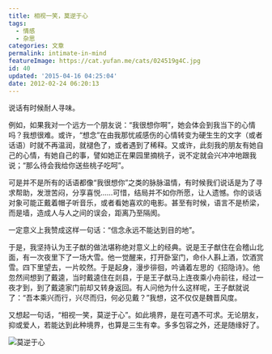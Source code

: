 ```yaml
---
title: 相视一笑，莫逆于心
tags:
  - 情感
  - 杂思
categories: 文章
permalink: intimate-in-mind
featureImage: https://cat.yufan.me/cats/024519g4C.jpg
id: 40
updated: '2015-04-16 04:25:04'
date: 2012-02-24 06:20:13
---
```


说话有时候耐人寻味。

例如，如果我对一个远方一个朋友说：“我很想你啊”，她会体会到我当下的心情吗？我想很难。或许，“想念”在由我那忧戚感伤的心情转变为硬生生的文字（或者话语）时就不再温润，就褪色了，或者遇到了稀释。又或许，此刻我的朋友有她自己的心情，有她自己的事，譬如她正在果园里摘桃子，说不定就会兴冲冲地跟我说；“那么待会我给你送些桃子吃呵”。

<!--more-->

可是并不是所有的话语都像“我很想你”之类的脉脉温情，有时候我们说话是为了寻求帮助，发泄苦闷，分享喜悦……可惜，结局并不如你所愿，让人遗憾。你的谈话对象可能正戴着帽子听音乐，或者看她喜欢的电影。甚至有时候，语言不是桥梁，而是墙，造成人与人之间的误会，距离乃至隔阂。

一定意义上我赞成这样一句话：“信念永远不能达到目的地”。

于是，我坚持认为王子猷的做法堪称绝对意义上的经典。说是王子猷住在会稽山北面，有一次夜里下了一场大雪。他一觉醒来，打开卧室门，命仆人斟上酒，饮酒赏雪。四下里望去，一片皎然。于是起身，漫步徘徊，吟诵着左思的《招隐诗》。他忽然间想到了戴逵，当时戴逵住在剡县，于是王子猷马上连夜乘小舟前往，经过一夜才到，到了戴逵家门前却又转身返回。有人问他为什么这样呢，王子猷就说了：“吾本乘兴而行，兴尽而归，何必见戴？”我想，这不仅仅是魏晋风度。

又想起一句话，“相视一笑，莫逆于心”。如此境界，是在可遇不可求。无论朋友，抑或爱人，若能达到此种境界，也算是三生有幸。多多包容之外，还是随缘好了。

![莫逆于心](https://cat.yufan.me/cats/024524yJe.jpg)
